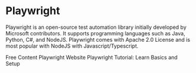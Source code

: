 # Playwright

Playwright is an open-source test automation library initially developed by Microsoft contributors. It supports programming languages such as Java, Python, C#, and NodeJS. Playwright comes with Apache 2.0 License and is most popular with NodeJS with Javascript/Typescript.

<ResourceGroupTitle>Free Content</ResourceGroupTitle>
<BadgeLink colorScheme='blue' badgeText='Official Website' href='https://playwright.dev/'>Playwright Website</BadgeLink>
<BadgeLink colorScheme='yellow' badgeText='Read' href='https://www.browserstack.com/guide/playwright-tutorial'>Playwright Tutorial: Learn Basics and Setup</BadgeLink>
